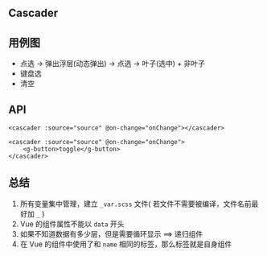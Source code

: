 ## Cascader

## 用例图
- 点选 -> 弹出浮层(动态弹出) -> 点选 -> 叶子(选中) + 非叶子
- 键盘选
- 清空

## API
```
<cascader :source="source" @on-change="onChange"></cascader>

<cascader :source="source" @on-change="onChange">
    <g-button>toggle</g-button>
</cascader>
```

## 总结
1. 所有变量集中管理，建立 ` _var.scss ` 文件( 若文件不需要被编译，文件名前最好加 ` _ ` )
2. Vue 的组件属性不能以 ` data ` 开头
3. 如果不知道数据有多少层，但是需要循环显示 ==> 递归组件
4. 在 Vue 的组件中使用了和 ` name ` 相同的标签，那么标签就是自身组件